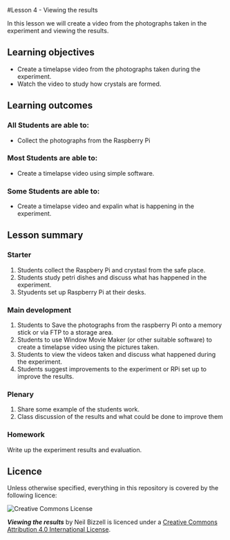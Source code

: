 #Lesson 4 - Viewing the results

In this lesson we will create a video from the photographs taken in the experiment and viewing the results.

## Learning objectives

- Create a timelapse video from the photographs taken during the experiment.
- Watch the video to study how crystals are formed.

## Learning outcomes

### All Students are able to:
- Collect the photographs from the Raspberry Pi

### Most Students are able to:
- Create a timelapse video using simple software.


### Some Students are able to:
- Create a timelapse video and expalin what is happening in the experiment.

## Lesson summary

### Starter

1. Students collect the Raspbery Pi and crystasl from the safe place.
1. Students study petri dishes and discuss what has happened in the experiment.
1. Styudents set up Raspberry Pi at their desks.

### Main development

1. Students to Save the photographs from the raspberry Pi onto a memory stick or via FTP to a storage area.
1. Students to use Window Movie Maker (or other suitable software) to create a timelapse video using the pictures taken.
1. Students to view the videos taken and discuss what happened during the experiment.
1. Students suggest improvements to the experiment or RPi set up to improve the results.

### Plenary

1. Share some example of the students work.
1. Class discussion of the results and what could be done to improve them  

### Homework
Write up the experiment results and evaluation.

## Licence

Unless otherwise specified, everything in this repository is covered by the following licence:

![Creative Commons License](http://i.creativecommons.org/l/by-sa/4.0/88x31.png)

***Viewing the results*** by Neil Bizzell is licenced under a [Creative Commons Attribution 4.0 International License](http://creativecommons.org/licenses/by-sa/4.0/).




